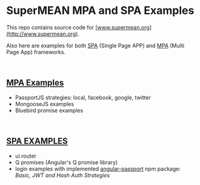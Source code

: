 # SuperMEAN MPA and SPA Examples
This repo contains source code for [www.supermean.org](http://www.supermean.org).

Also here are examples for both [SPA](https://github.com/smikodanic/supermean-spa) (Single Page APP)
and [MPA](https://github.com/smikodanic/supermean-mpa) (Multi Page App) frameworks.

&nbsp;

## [MPA Examples](https://github.com/smikodanic/supermean-examples/tree/master/server/app/routes/examples)
- PassportJS strategies: local, facebook, google, twitter
- MongooseJS examples
- Bluebird promise examples

&nbsp;

## [SPA EXAMPLES](https://github.com/smikodanic/supermean-examples/tree/master/client/src/app/examples-spa)
- ui.router
- Q promises (Angular's Q promise library)
- login examples with implemented [angular-passport](https://www.npmjs.com/package/angular-passport) npm package: *Basic, JWT and Hash Auth Strategies*
